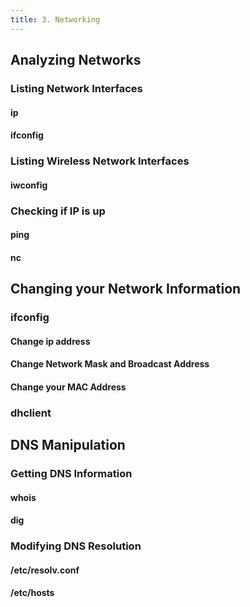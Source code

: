 ```yaml
---
title: 3. Networking
---
```


## Analyzing Networks

### Listing Network Interfaces

#### ip

#### ifconfig

### Listing Wireless Network Interfaces

#### iwconfig

### Checking if IP is up

#### ping

#### nc

## Changing your Network Information

### ifconfig

#### Change ip address

#### Change Network Mask and Broadcast Address

#### Change your MAC Address

### dhclient

## DNS Manipulation

### Getting DNS Information

#### whois

#### dig

### Modifying DNS Resolution

#### /etc/resolv.conf

#### /etc/hosts
